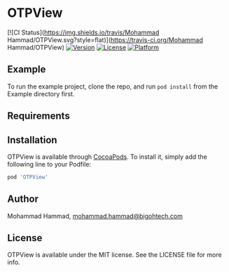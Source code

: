 # OTPView

[![CI Status](https://img.shields.io/travis/Mohammad Hammad/OTPView.svg?style=flat)](https://travis-ci.org/Mohammad Hammad/OTPView)
[![Version](https://img.shields.io/cocoapods/v/OTPView.svg?style=flat)](https://cocoapods.org/pods/OTPView)
[![License](https://img.shields.io/cocoapods/l/OTPView.svg?style=flat)](https://cocoapods.org/pods/OTPView)
[![Platform](https://img.shields.io/cocoapods/p/OTPView.svg?style=flat)](https://cocoapods.org/pods/OTPView)

## Example

To run the example project, clone the repo, and run `pod install` from the Example directory first.

## Requirements

## Installation

OTPView is available through [CocoaPods](https://cocoapods.org). To install
it, simply add the following line to your Podfile:

```ruby
pod 'OTPView'
```

## Author

Mohammad Hammad, mohammad.hammad@bigohtech.com

## License

OTPView is available under the MIT license. See the LICENSE file for more info.

